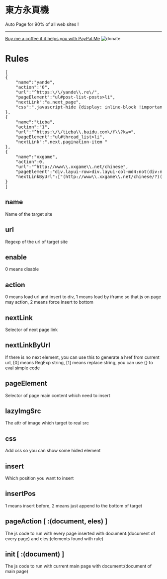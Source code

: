 東方永頁機
==
Auto Page for 90% of all web sites !

---

[Buy me a coffee if it helps you with PayPal.Me](https://www.paypal.com/cgi-bin/webscr?cmd=_donations&business=rixixi@sina.com&item_name=Greasy+Fork+donation)
![donate](https://s2.loli.net/2022/01/06/lEqKWLHG7UBO6AY.jpg)

Rules
==
<pre>
[
{
    "name":"yande",
    "action":"0",
    "url":"^https:\/\/yande\\.re\/",
    "pageElement":"ul#post-list-posts>li",
    "nextLink":"a.next_page",
    "css":".javascript-hide {display: inline-block !important;}"
},
{
    "name":"tieba",
    "action":"1",
    "url":"^https:\/\/tieba\\.baidu.com\/f\\?kw=",
    "pageElement":"ul#thread_list>li",
    "nextLink":".next.pagination-item "
},
{
    "name":"xxgame",
    "action":0,
    "url":"^http://www\\.xxgame\\.net/chinese",
    "pageElement":"div.layui-row>div.layui-col-md4:not(div:nth-child(5),div:nth-child(6),div:nth-child(7))",
    "nextLinkByUrl":["(http://www\\.xxgame\\.net/chinese/?)(?:\\?page=|$)(\\d*)","$1?page={(0$2||1)+1}"]
}
]
</pre>

name
--
Name of the target site

url
--
Regexp of the url of target site

enable
--
0 means disable

action
--
0 means load url and insert to div, 1 means load by iframe so that js on page may action, 2 means force insert to bottom

nextLink
--
Selector of next page link

nextLinkByUrl
--
If there is no next element, you can use this to generate a href from current url, [0] means RegExp string, [1] means replace string, you can use {} to eval simple code

pageElement
--
Selector of page main content which need to insert

lazyImgSrc
--
The attr of image which target to real src

css
--
Add css so you can show some hided element

insert
--
Which position you want to insert

insertPos
--
1 means insert before, 2 means just append to the bottom of target

pageAction [ :(document, eles) ]
--
The js code to run with every page inserted with document:(document of every page) and eles:(elements found with rule)

init [ :(document) ]
--
The js code to run with current main page with document:(document of main page)
